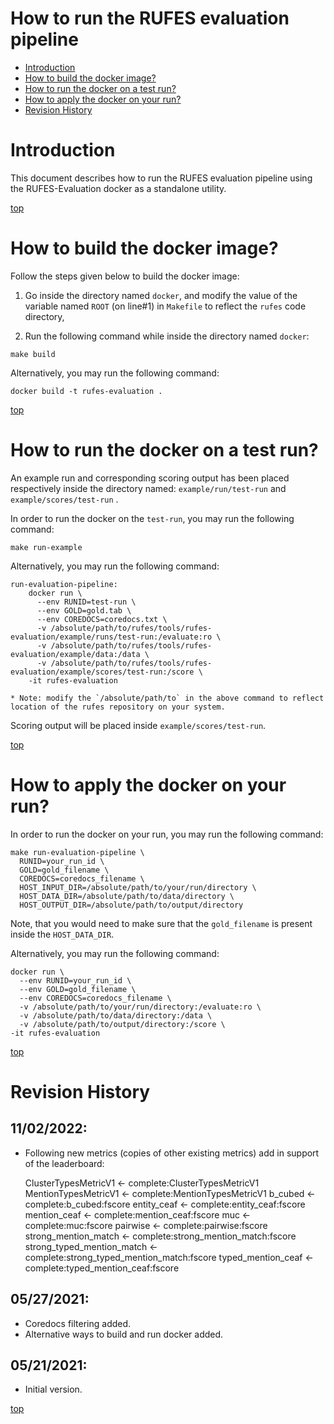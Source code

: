 # How to run the RUFES evaluation pipeline

* [Introduction](#introduction)
* [How to build the docker image?](#how-to-build-the-docker-image)
* [How to run the docker on a test run?](#how-to-run-the-docker-on-a-test-run)
* [How to apply the docker on your run?](#how-to-apply-the-docker-on-your-run)
* [Revision History](#revision-history)

# Introduction

This document describes how to run the RUFES evaluation pipeline using the RUFES-Evaluation docker as a standalone utility.

[top](#how-to-run-the-rufes-evaluation-pipeline)

# How to build the docker image?

Follow the steps given below to build the docker image:

  1. Go inside the directory named `docker`, and modify the value of the variable named `ROOT` (on line#1) in `Makefile` to reflect the `rufes` code directory,

  2. Run the following command while inside the directory named `docker`:
  ~~~
  make build
  ~~~
  Alternatively, you may run the following command:
  ~~~
  docker build -t rufes-evaluation .
  ~~~

[top](#how-to-run-the-rufes-evaluation-pipeline)

# How to run the docker on a test run?

An example run and corresponding scoring output has been placed respectively inside the directory named: `example/run/test-run` and `example/scores/test-run` .

In order to run the docker on the `test-run`, you may run the following command:

~~~
make run-example
~~~

Alternatively, you may run the following command:

~~~
run-evaluation-pipeline:
	docker run \
	  --env RUNID=test-run \
	  --env GOLD=gold.tab \
	  --env COREDOCS=coredocs.txt \
	  -v /absolute/path/to/rufes/tools/rufes-evaluation/example/runs/test-run:/evaluate:ro \
	  -v /absolute/path/to/rufes/tools/rufes-evaluation/example/data:/data \
	  -v /absolute/path/to/rufes/tools/rufes-evaluation/example/scores/test-run:/score \
	-it rufes-evaluation

* Note: modify the `/absolute/path/to` in the above command to reflect location of the rufes repository on your system.
~~~

Scoring output will be placed inside `example/scores/test-run`.

[top](#how-to-run-the-rufes-evaluation-pipeline)

# How to apply the docker on your run?

In order to run the docker on your run, you may run the following command:

~~~
make run-evaluation-pipeline \
  RUNID=your_run_id \
  GOLD=gold_filename \
  COREDOCS=coredocs_filename \
  HOST_INPUT_DIR=/absolute/path/to/your/run/directory \
  HOST_DATA_DIR=/absolute/path/to/data/directory \
  HOST_OUTPUT_DIR=/absolute/path/to/output/directory
~~~

Note, that you would need to make sure that the `gold_filename` is present inside the `HOST_DATA_DIR`.

Alternatively, you may run the following command:

~~~
docker run \
  --env RUNID=your_run_id \
  --env GOLD=gold_filename \
  --env COREDOCS=coredocs_filename \
  -v /absolute/path/to/your/run/directory:/evaluate:ro \
  -v /absolute/path/to/data/directory:/data \
  -v /absolute/path/to/output/directory:/score \
-it rufes-evaluation
~~~

[top](#how-to-run-the-rufes-evaluation-pipeline)

# Revision History

## 11/02/2022:
* Following new metrics (copies of other existing metrics) add in support of the leaderboard:

  ClusterTypesMetricV1 <- complete:ClusterTypesMetricV1
  MentionTypesMetricV1 <- complete:MentionTypesMetricV1
  b_cubed <- complete:b_cubed:fscore
  entity_ceaf <- complete:entity_ceaf:fscore
  mention_ceaf <- complete:mention_ceaf:fscore
  muc <- complete:muc:fscore
  pairwise <- complete:pairwise:fscore
  strong_mention_match <- complete:strong_mention_match:fscore
  strong_typed_mention_match <- complete:strong_typed_mention_match:fscore
  typed_mention_ceaf <- complete:typed_mention_ceaf:fscore

## 05/27/2021:
* Coredocs filtering added.
* Alternative ways to build and run docker added.

## 05/21/2021:
* Initial version.

[top](#how-to-run-the-rufes-evaluation-pipeline)
